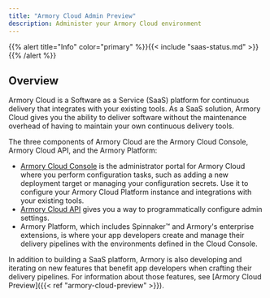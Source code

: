 ```yaml
---
title: "Armory Cloud Admin Preview"
description: Administer your Armory Cloud environment
---
```


{{% alert title="Info" color="primary" %}}{{< include "saas-status.md" >}}{{% /alert %}}

## Overview

Armory Cloud is a Software as a Service (SaaS) platform for continuous delivery that integrates with your existing tools. As a SaaS solution, Armory Cloud gives you the ability to deliver software without the maintenance overhead of having to maintain your own continuous delivery tools.

The three components of Armory Cloud are the Armory Cloud Console, Armory Cloud API, and the Armory Platform:

- [Armory Cloud Console](https://console.cloud.armory.io) is the administrator portal for Armory Cloud where you perform configuration tasks, such as adding a new deployment target or managing your configuration secrets. Use it to configure your Armory Cloud Platform instance and integrations with your existing tools.
- [Armory Cloud API](https://api.cloud.armory.io/) gives you a way to programmatically configure admin settings.
- Armory Platform, which includes Spinnaker™ and Armory's enterprise extensions, is where your app developers create and manage their delivery pipelines with the environments defined in the Cloud Console.

In addition to building a SaaS platform, Armory is also developing and iterating on new features that benefit app developers when crafting their delivery pipelines. For information about those features, see [Armory Cloud Preview]({{< ref "armory-cloud-preview" >}}).